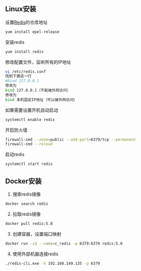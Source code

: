 ## Linux安装

设置[Redis](http://lib.csdn.net/base/redis)的仓库地址

```bash
yum install epel-release
```

安装redis

```bash
yum install redis
```

修改配置文件，监听所有的IP地址

```bash
vi /etc/redis.conf
找到下面这一行
#bind 127.0.0.1
修改为
bind 127.0.0.1（不能被外网访问）
修改为
bind 本机固定IP地址（可以被外网访问）
```

如果需要设置开机自动启动

```bash
systemctl enable redis
```

开启防火墙

```bash
firewall-cmd --zone=public --add-port=6379/tcp --permanent
firewall-cmd --reload
```

启动redis

```bash
systemctl start redis
```

## Docker安装

1. 搜索redis镜像

```bash
docker search redis
```

2. 拉取redis镜像

```bash
docker pull redis:5.0
```

3. 创建容器，设置端口映射

```bash
docker run -id --name=c_redis -p 6379:6379 redis:5.0
```

4. 使用外部机器连接redis

```bash
./redis-cli.exe -h 192.168.149.135 -p 6379
```